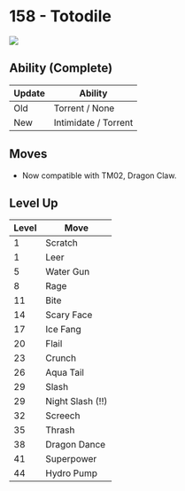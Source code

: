 # 158 - Totodile
![][158]

## Ability (Complete)

Update | Ability
---    | ---
Old    | Torrent / None
New    | Intimidate / Torrent

## Moves

 - Now compatible with TM02, Dragon Claw.

## Level Up

Level | Move
---   | ---
  1   | Scratch
  1   | Leer
  5   | Water Gun
  8   | Rage
 11   | Bite
 14   | Scary Face
 17   | Ice Fang
 20   | Flail
 23   | Crunch
 26   | Aqua Tail
 29   | Slash
 29   | Night Slash (!!)
 32   | Screech
 35   | Thrash
 38   | Dragon Dance
 41   | Superpower
 44   | Hydro Pump



[158]: /img/pokemon/158.png
